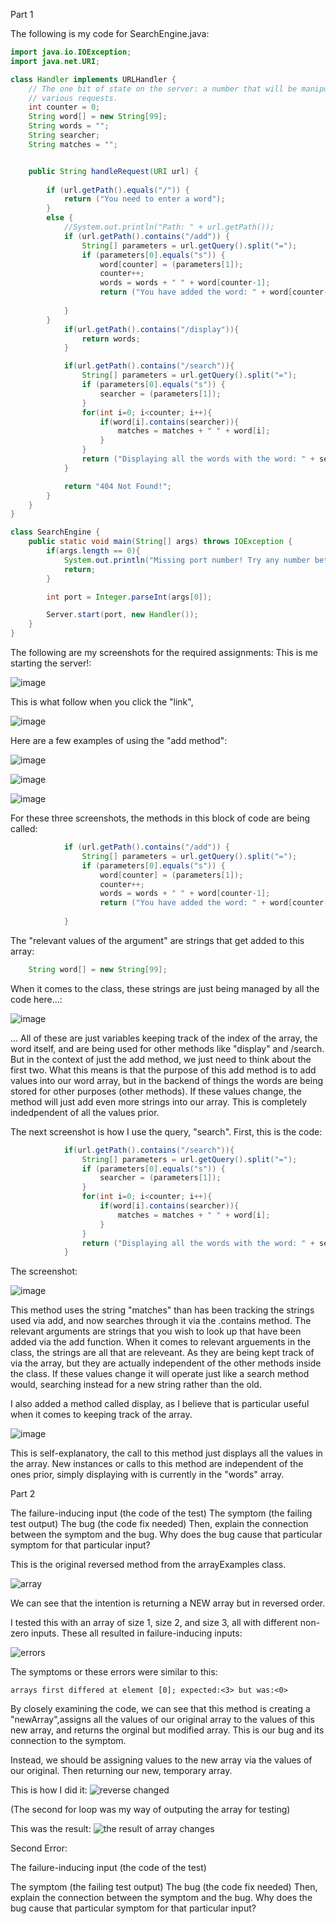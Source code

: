 Part 1

The following is my code for SearchEngine.java:

```java
import java.io.IOException;
import java.net.URI;

class Handler implements URLHandler {
    // The one bit of state on the server: a number that will be manipulated by
    // various requests.
    int counter = 0;
    String word[] = new String[99];  
    String words = "";
    String searcher;
    String matches = "";


    public String handleRequest(URI url) {
        
        if (url.getPath().equals("/")) {
            return ("You need to enter a word");
        } 
        else {
            //System.out.println("Path: " + url.getPath());
            if (url.getPath().contains("/add")) {
                String[] parameters = url.getQuery().split("=");
                if (parameters[0].equals("s")) {
                    word[counter] = (parameters[1]);
                    counter++;
                    words = words + " " + word[counter-1];
                    return ("You have added the word: " + word[counter-1]);
                
            }
        }
            if(url.getPath().contains("/display")){
                return words;
            }

            if(url.getPath().contains("/search")){
                String[] parameters = url.getQuery().split("=");
                if (parameters[0].equals("s")) {
                    searcher = (parameters[1]);
                }
                for(int i=0; i<counter; i++){
                    if(word[i].contains(searcher)){
                        matches = matches + " " + word[i];
                    }
                }
                return ("Displaying all the words with the word: " + searcher + " \n" + matches);
            }

            return "404 Not Found!";
        }
    }
}

class SearchEngine {
    public static void main(String[] args) throws IOException {
        if(args.length == 0){
            System.out.println("Missing port number! Try any number between 1024 to 49151");
            return;
        }

        int port = Integer.parseInt(args[0]);

        Server.start(port, new Handler());
    }
}
```

The following are my screenshots for the required assignments:
This is me starting the server!:

![image](https://user-images.githubusercontent.com/86514102/198816185-ccd6714c-221f-498b-8d0d-0697119f6015.png)

This is what follow when you click the "link", 

![image](https://user-images.githubusercontent.com/86514102/198816226-994aec12-04f1-47d6-b3d8-5fb8220391c8.png)

Here are a few examples of using the "add method":

![image](https://user-images.githubusercontent.com/86514102/198816301-be83bc18-a835-463a-a2dc-160c5149fbd2.png)

![image](https://user-images.githubusercontent.com/86514102/198816306-9ce3c39b-c28f-490a-b2a0-0b637f17ea37.png)

![image](https://user-images.githubusercontent.com/86514102/198816319-70850953-8431-4045-800e-9ac4b1f87cf7.png)

For these three screenshots, the methods in this block of code are being called: 
```java
            if (url.getPath().contains("/add")) {
                String[] parameters = url.getQuery().split("=");
                if (parameters[0].equals("s")) {
                    word[counter] = (parameters[1]);
                    counter++;
                    words = words + " " + word[counter-1];
                    return ("You have added the word: " + word[counter-1]);
                
            }
```

The "relevant values of the argument" are strings that get added to this array:
```java
    String word[] = new String[99];  
```

When it comes to the class, these strings are just being managed by all the code here...:

![image](https://user-images.githubusercontent.com/86514102/198816462-6cc2798f-1cdb-4f6a-a799-090bb7254014.png)

... All of these are just variables keeping track of the index of the array, the word itself, and are being used for other methods like "display" and /search. 
But in the context of just the add method, we just need to think about the first two. What this means is that the purpose of this add method is to add values into our word array, but in the backend of things the words are being stored for other purposes (other methods). If these values change, the method will just add even more strings into our array. This is completely indedpendent of all the values prior.

The next screenshot is how I use the query, "search". 
First, this is the code:
```java
            if(url.getPath().contains("/search")){
                String[] parameters = url.getQuery().split("=");
                if (parameters[0].equals("s")) {
                    searcher = (parameters[1]);
                }
                for(int i=0; i<counter; i++){
                    if(word[i].contains(searcher)){
                        matches = matches + " " + word[i];
                    }
                }
                return ("Displaying all the words with the word: " + searcher + " \n" + matches);
            }
```
The screenshot:

![image](https://user-images.githubusercontent.com/86514102/198816604-6eb21a62-1ae5-43f8-bfd6-276dd697e7dc.png)

This method uses the string "matches" than has been tracking the strings used via add, and now searches through it via the .contains method.
The relevant arguments are strings that you wish to look up that have been added via the add function. When it comes to relevant arguements in the class, the strings are all that are releveant. As they are being kept track of via the array, but they are actually independent of the other methods inside the class. If these values change it will operate just like a search method would, searching instead for a new string rather than the old. 

I also added a method called display, as I believe that is particular useful when it comes to keeping track of the array.

![image](https://user-images.githubusercontent.com/86514102/198816744-12ba0e7f-b3bf-47d7-9a58-47209762de49.png)

This is self-explanatory, the call to this method just displays all the values in the array. New instances or calls to this method are independent of the ones prior, simply displaying with is currently in the "words" array.



Part 2

The failure-inducing input (the code of the test)
The symptom (the failing test output)
The bug (the code fix needed)
Then, explain the connection between the symptom and the bug. Why does the bug cause that particular symptom for that particular input?

This is the original reversed method from the arrayExamples class. 

![array](original%20reversed.png)

We can see that the intention is returning a NEW array but in reversed order. 

I tested this with an array of size 1, size 2, and size 3, all with different non-zero inputs. These all resulted in failure-inducing inputs:

![errors](three%20errors.png)

The symptoms or these errors were similar to this:

```
arrays first differed at element [0]; expected:<3> but was:<0>
```

By closely examining the code, we can see that this method is creating a "newArray",assigns all the values of our original array to the values of this new array, and returns the orginal but modified array. This is our bug and its connection to the symptom.

Instead, we should be assigning values to the new array via the values of our original. Then returning our new, temporary array.



This is how I did it:
![reverse changed](changed%20reverse.png)

(The second for loop was my way of outputing the array for testing)

This was the result:
![the result of array changes](the%20result%20of%20array%20changes.png)



Second Error:

The failure-inducing input (the code of the test)

The symptom (the failing test output)
The bug (the code fix needed)
Then, explain the connection between the symptom and the bug. Why does the bug cause that particular symptom for that particular input?
